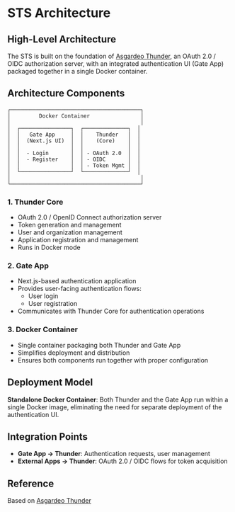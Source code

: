 # STS Architecture

## High-Level Architecture

The STS is built on the foundation of [Asgardeo Thunder](https://github.com/asgardeo/thunder), an OAuth 2.0 / OIDC authorization server, with an integrated authentication UI (Gate App) packaged together in a single Docker container.

## Architecture Components

```
┌─────────────────────────────────────────┐
│         Docker Container                │
│                                         │
│  ┌────────────────┐  ┌──────────────┐  │
│  │   Gate App     │  │    Thunder   │  │
│  │  (Next.js UI)  │  │    (Core)    │  │
│  │                │  │              │  │
│  │  - Login       │  │ - OAuth 2.0  │  │
│  │  - Register    │  │ - OIDC       │  │
│  │                │  │ - Token Mgmt │  │
│  └────────────────┘  └──────────────┘  │
│                                         │
└─────────────────────────────────────────┘
```

### 1. Thunder Core

- OAuth 2.0 / OpenID Connect authorization server
- Token generation and management
- User and organization management
- Application registration and management
- Runs in Docker mode

### 2. Gate App

- Next.js-based authentication application
- Provides user-facing authentication flows:
  - User login
  - User registration
- Communicates with Thunder Core for authentication operations

### 3. Docker Container

- Single container packaging both Thunder and Gate App
- Simplifies deployment and distribution
- Ensures both components run together with proper configuration

## Deployment Model

**Standalone Docker Container**: Both Thunder and the Gate App run within a single Docker image, eliminating the need for separate deployment of the authentication UI.

## Integration Points

- **Gate App → Thunder**: Authentication requests, user management
- **External Apps → Thunder**: OAuth 2.0 / OIDC flows for token acquisition

## Reference

Based on [Asgardeo Thunder](https://github.com/asgardeo/thunder/blob/main/README.md)
